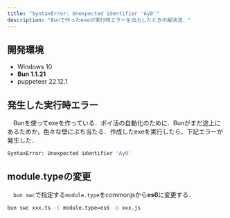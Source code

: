 ```yaml
---
title: "SyntaxError: Unexpected identifier 'Ay0'"
description: "Bunで作ったexeが実行時エラーを出力したときの解決法．"
---
```

## 開発環境
- Windows 10
- **Bun 1.1.21**
- puppeteer 22.12.1

## 発生した実行時エラー
　Bunを使ってexeを作っている．ポイ活の自動化のために．Bunがまだ途上にあるためか，色々な壁にぶち当たる．作成したexeを実行したら，下記エラーが発生した．
```sh
SyntaxError: Unexpected identifier 'Ay0'
```
## module.typeの変更
　`bun swc`で指定する`module.type`をcommonjsから**es6**に変更する．
```sh
bun swc xxx.ts -C module.type=es6 -o xxx.js
```